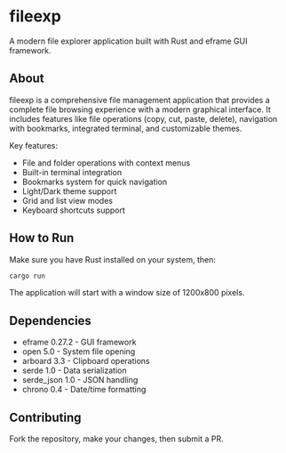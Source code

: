 # fileexp

A modern file explorer application built with Rust and eframe GUI framework.

## About

fileexp is a comprehensive file management application that provides a complete file browsing experience with a modern graphical interface. It includes features like file operations (copy, cut, paste, delete), navigation with bookmarks, integrated terminal, and customizable themes.

Key features:
- File and folder operations with context menus
- Built-in terminal integration
- Bookmarks system for quick navigation
- Light/Dark theme support
- Grid and list view modes
- Keyboard shortcuts support

## How to Run

Make sure you have Rust installed on your system, then:

```bash
cargo run
```

The application will start with a window size of 1200x800 pixels.

## Dependencies

- eframe 0.27.2 - GUI framework
- open 5.0 - System file opening
- arboard 3.3 - Clipboard operations
- serde 1.0 - Data serialization
- serde_json 1.0 - JSON handling
- chrono 0.4 - Date/time formatting

## Contributing

Fork the repository, make your changes, then submit a PR.  

